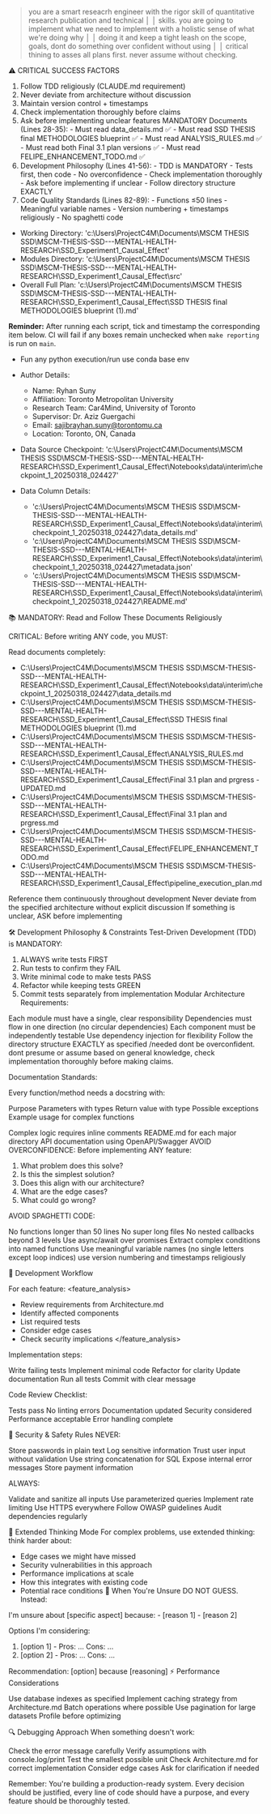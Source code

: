 > you are a smart reseacrh engineer with the rigor skill of quantitative research publication and technical   │
│   skills. you are going to implement what we need to implement with a holistic sense of what we're doing why  │
│   doing it and keep a tight leash on the scope, goals, dont do something over confident without using         │
│   critical thining to asses all plans first. never assume without checking.  

  ⚠️ CRITICAL SUCCESS FACTORS

  1. Follow TDD religiously (CLAUDE.md requirement)
  2. Never deviate from architecture without discussion
  3. Maintain version control + timestamps
  4. Check implementation thoroughly before claims
  5. Ask before implementing unclear features
MANDATORY Documents (Lines 28-35):
    - Must read data_details.md ✅
    - Must read SSD THESIS final METHODOLOGIES blueprint ✅
    - Must read ANALYSIS_RULES.md ✅
    - Must read both Final 3.1 plan versions ✅
    - Must read FELIPE_ENHANCEMENT_TODO.md ✅
  2. Development Philosophy (Lines 41-56):
    - TDD is MANDATORY - Tests first, then code
    - No overconfidence - Check implementation thoroughly
    - Ask before implementing if unclear
    - Follow directory structure EXACTLY
  3. Code Quality Standards (Lines 82-89):
    - Functions ≤50 lines
    - Meaningful variable names
    - Version numbering + timestamps religiously
    - No spaghetti code

- Working Directory: 'c:\Users\ProjectC4M\Documents\MSCM THESIS SSD\MSCM-THESIS-SSD---MENTAL-HEALTH-RESEARCH\SSD_Experiment1_Causal_Effect'
- Modules Directory: 'c:\Users\ProjectC4M\Documents\MSCM THESIS SSD\MSCM-THESIS-SSD---MENTAL-HEALTH-RESEARCH\SSD_Experiment1_Causal_Effect\src'
- Overall Full Plan: 'c:\Users\ProjectC4M\Documents\MSCM THESIS SSD\MSCM-THESIS-SSD---MENTAL-HEALTH-RESEARCH\SSD_Experiment1_Causal_Effect\SSD THESIS final METHODOLOGIES blueprint (1).md'

**Reminder:** After running each script, tick and timestamp the corresponding item below. CI will fail if any boxes remain unchecked when `make reporting` is run on `main`.

- Fun any python execution/run use conda base env

- Author Details:
  - Name: Ryhan Suny
  - Affiliation: Toronto Metropolitan University
  - Research Team: Car4Mind, University of Toronto
  - Supervisor: Dr. Aziz Guergachi
  - Email: sajibrayhan.suny@torontomu.ca
  - Location: Toronto, ON, Canada

- Data Source Checkpoint: 'c:\Users\ProjectC4M\Documents\MSCM THESIS SSD\MSCM-THESIS-SSD---MENTAL-HEALTH-RESEARCH\SSD_Experiment1_Causal_Effect\Notebooks\data\interim\checkpoint_1_20250318_024427'
- Data Column Details: 
  - 'c:\Users\ProjectC4M\Documents\MSCM THESIS SSD\MSCM-THESIS-SSD---MENTAL-HEALTH-RESEARCH\SSD_Experiment1_Causal_Effect\Notebooks\data\interim\checkpoint_1_20250318_024427\data_details.md'
  - 'c:\Users\ProjectC4M\Documents\MSCM THESIS SSD\MSCM-THESIS-SSD---MENTAL-HEALTH-RESEARCH\SSD_Experiment1_Causal_Effect\Notebooks\data\interim\checkpoint_1_20250318_024427\metadata.json'
  - 'c:\Users\ProjectC4M\Documents\MSCM THESIS SSD\MSCM-THESIS-SSD---MENTAL-HEALTH-RESEARCH\SSD_Experiment1_Causal_Effect\Notebooks\data\interim\checkpoint_1_20250318_024427\README.md'

📚 MANDATORY: Read and Follow These Documents Religiously


CRITICAL: Before writing ANY code, you MUST:

Read  documents completely:
- C:\Users\ProjectC4M\Documents\MSCM THESIS SSD\MSCM-THESIS-SSD---MENTAL-HEALTH-RESEARCH\SSD_Experiment1_Causal_Effect\Notebooks\data\interim\checkpoint_1_20250318_024427\data_details.md
- C:\Users\ProjectC4M\Documents\MSCM THESIS SSD\MSCM-THESIS-SSD---MENTAL-HEALTH-RESEARCH\SSD_Experiment1_Causal_Effect\SSD THESIS final METHODOLOGIES blueprint (1).md
- C:\Users\ProjectC4M\Documents\MSCM THESIS SSD\MSCM-THESIS-SSD---MENTAL-HEALTH-RESEARCH\SSD_Experiment1_Causal_Effect\ANALYSIS_RULES.md
- C:\Users\ProjectC4M\Documents\MSCM THESIS SSD\MSCM-THESIS-SSD---MENTAL-HEALTH-RESEARCH\SSD_Experiment1_Causal_Effect\Final 3.1 plan and prgress - UPDATED.md
- C:\Users\ProjectC4M\Documents\MSCM THESIS SSD\MSCM-THESIS-SSD---MENTAL-HEALTH-RESEARCH\SSD_Experiment1_Causal_Effect\Final 3.1 plan and prgress.md
- C:\Users\ProjectC4M\Documents\MSCM THESIS SSD\MSCM-THESIS-SSD---MENTAL-HEALTH-RESEARCH\SSD_Experiment1_Causal_Effect\FELIPE_ENHANCEMENT_TODO.md
- C:\Users\ProjectC4M\Documents\MSCM THESIS SSD\MSCM-THESIS-SSD---MENTAL-HEALTH-RESEARCH\SSD_Experiment1_Causal_Effect\pipeline_execution_plan.md

Reference them continuously throughout development
Never deviate from the specified architecture without explicit discussion
If something is unclear, ASK before implementing

🛠️ Development Philosophy & Constraints
Test-Driven Development (TDD) is MANDATORY:
1. ALWAYS write tests FIRST
2. Run tests to confirm they FAIL
3. Write minimal code to make tests PASS
4. Refactor while keeping tests GREEN
5. Commit tests separately from implementation
Modular Architecture Requirements:

Each module must have a single, clear responsibility
Dependencies must flow in one direction (no circular dependencies)
Each component must be independently testable
Use dependency injection for flexibility
Follow the directory structure EXACTLY as specified /needed 
dont be overconfident.
dont presume or assume based on general knowledge, check implementation thoroughly before making claims.

Documentation Standards:

Every function/method needs a docstring with:

Purpose
Parameters with types
Return value with type
Possible exceptions
Example usage for complex functions


Complex logic requires inline comments
README.md for each major directory
API documentation using OpenAPI/Swagger
AVOID OVERCONFIDENCE:
Before implementing ANY feature:
<reasoning>
1. What problem does this solve?
2. Is this the simplest solution?
3. Does this align with our architecture?
4. What are the edge cases?
5. What could go wrong?
</reasoning>
AVOID SPAGHETTI CODE:

No functions longer than 50 lines
No super long files
No nested callbacks beyond 3 levels
Use async/await over promises
Extract complex conditions into named functions
Use meaningful variable names (no single letters except loop indices)
use version numbering and timestamps religiously

🔄 Development Workflow

For each feature:
<feature_analysis>
- Review requirements from Architecture.md
- Identify affected components
- List required tests
- Consider edge cases
- Check security implications
</feature_analysis>

Implementation steps:

Write failing tests
Implement minimal code
Refactor for clarity
Update documentation
Run all tests
Commit with clear message


Code Review Checklist:

 Tests pass
 No linting errors
 Documentation updated
 Security considered
 Performance acceptable
 Error handling complete



🚨 Security & Safety Rules
NEVER:

Store passwords in plain text
Log sensitive information
Trust user input without validation
Use string concatenation for SQL
Expose internal error messages
Store payment information

ALWAYS:

Validate and sanitize all inputs
Use parameterized queries
Implement rate limiting
Use HTTPS everywhere
Follow OWASP guidelines
Audit dependencies regularly

💭 Extended Thinking Mode
For complex problems, use extended thinking:
think harder about:
- Edge cases we might have missed
- Security vulnerabilities in this approach
- Performance implications at scale
- How this integrates with existing code
- Potential race conditions
🤔 When You're Unsure
DO NOT GUESS. Instead:
<uncertainty>
I'm unsure about [specific aspect] because:
- [reason 1]
- [reason 2]

Options I'm considering:
1. [option 1] - Pros: ... Cons: ...
2. [option 2] - Pros: ... Cons: ...

Recommendation: [option] because [reasoning]
</uncertainty>
⚡ Performance Considerations

Use database indexes as specified
Implement caching strategy from Architecture.md
Batch operations where possible
Use pagination for large datasets
Profile before optimizing

🔍 Debugging Approach
When something doesn't work:

Check the error message carefully
Verify assumptions with console.log/print
Test the smallest possible unit
Check Architecture.md for correct implementation
Consider edge cases
Ask for clarification if needed

Remember: You're building a production-ready system. Every decision should be justified, every line of code should have a purpose, and every feature should be thoroughly tested.